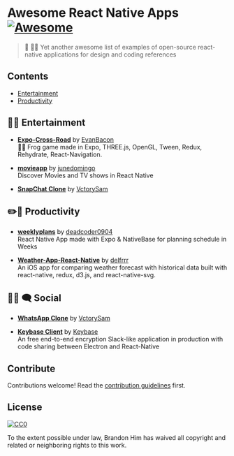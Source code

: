 # Awesome React Native Apps [![Awesome](https://cdn.rawgit.com/sindresorhus/awesome/d7305f38d29fed78fa85652e3a63e154dd8e8829/media/badge.svg)](https://github.com/sindresorhus/awesome)

> 🚀 🏊🏾  Yet another awesome list of examples of open-source react-native applications for design and coding references

## Contents

- [Entertainment](#entertainment)
- [Productivity](#productivity)

## 🍿🎢 Entertainment

- **[Expo-Cross-Road](https://github.com/EvanBacon/Expo-Crossy-Road)** by [EvanBacon](https://github.com/EvanBacon)    
    🐥🚙 Frog game made in Expo, THREE.js, OpenGL, Tween, Redux, Rehydrate, React-Navigation.

- **[movieapp](https://github.com/junedomingo/movieapp)** by [junedomingo](https://github.com/junedomingo)    
    Discover Movies and TV shows in React Native
    
- **[SnapChat Clone](https://github.com/VctrySam/SnapChat)** by [VctorySam](https://github.com/VctrySam/)


## ✏️📎 Productivity

- **[weeklyplans](https://github.com/deadcoder0904/weeklyplans)** by [deadcoder0904](https://github.com/deadcoder0904)    
    React Native App made with Expo & NativeBase for planning schedule in Weeks
    
- **[Weather-App-React-Native](https://github.com/delfrrr/weather-app-react-native)** by [delfrrr](https://github.com/delfrrj)    
    An iOS app for comparing weather forecast with historical data built with react-native, redux, d3.js, and react-native-svg.

## 💃🏽 🗨 Social

- **[WhatsApp Clone](https://github.com/VctrySam/whatsapp)** by [VctorySam](https://github.com/VctrySam)

- **[Keybase Client](https://github.com/keybase/client/tree/master/shared/react-native)** by [Keybase](https://github.com/keybase/)    
   An free end-to-end encryption Slack-like application in production with code sharing between Electron and React-Native

## Contribute

Contributions welcome! Read the [contribution guidelines](contributing.md) first.


## License

[![CC0](http://mirrors.creativecommons.org/presskit/buttons/88x31/svg/cc-zero.svg)](http://creativecommons.org/publicdomain/zero/1.0)

To the extent possible under law, Brandon Him has waived all copyright and
related or neighboring rights to this work.
